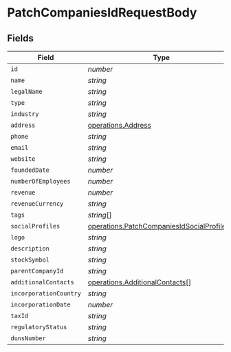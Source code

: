 # PatchCompaniesIdRequestBody


## Fields

| Field                                                                                                    | Type                                                                                                     | Required                                                                                                 | Description                                                                                              |
| -------------------------------------------------------------------------------------------------------- | -------------------------------------------------------------------------------------------------------- | -------------------------------------------------------------------------------------------------------- | -------------------------------------------------------------------------------------------------------- |
| `id`                                                                                                     | *number*                                                                                                 | :heavy_minus_sign:                                                                                       | N/A                                                                                                      |
| `name`                                                                                                   | *string*                                                                                                 | :heavy_minus_sign:                                                                                       | N/A                                                                                                      |
| `legalName`                                                                                              | *string*                                                                                                 | :heavy_minus_sign:                                                                                       | N/A                                                                                                      |
| `type`                                                                                                   | *string*                                                                                                 | :heavy_minus_sign:                                                                                       | N/A                                                                                                      |
| `industry`                                                                                               | *string*                                                                                                 | :heavy_minus_sign:                                                                                       | N/A                                                                                                      |
| `address`                                                                                                | [operations.Address](../../models/operations/address.md)                                                 | :heavy_minus_sign:                                                                                       | N/A                                                                                                      |
| `phone`                                                                                                  | *string*                                                                                                 | :heavy_minus_sign:                                                                                       | N/A                                                                                                      |
| `email`                                                                                                  | *string*                                                                                                 | :heavy_minus_sign:                                                                                       | N/A                                                                                                      |
| `website`                                                                                                | *string*                                                                                                 | :heavy_minus_sign:                                                                                       | N/A                                                                                                      |
| `foundedDate`                                                                                            | *number*                                                                                                 | :heavy_minus_sign:                                                                                       | N/A                                                                                                      |
| `numberOfEmployees`                                                                                      | *number*                                                                                                 | :heavy_minus_sign:                                                                                       | N/A                                                                                                      |
| `revenue`                                                                                                | *number*                                                                                                 | :heavy_minus_sign:                                                                                       | N/A                                                                                                      |
| `revenueCurrency`                                                                                        | *string*                                                                                                 | :heavy_minus_sign:                                                                                       | N/A                                                                                                      |
| `tags`                                                                                                   | *string*[]                                                                                               | :heavy_minus_sign:                                                                                       | N/A                                                                                                      |
| `socialProfiles`                                                                                         | [operations.PatchCompaniesIdSocialProfiles](../../models/operations/patchcompaniesidsocialprofiles.md)[] | :heavy_minus_sign:                                                                                       | N/A                                                                                                      |
| `logo`                                                                                                   | *string*                                                                                                 | :heavy_minus_sign:                                                                                       | N/A                                                                                                      |
| `description`                                                                                            | *string*                                                                                                 | :heavy_minus_sign:                                                                                       | N/A                                                                                                      |
| `stockSymbol`                                                                                            | *string*                                                                                                 | :heavy_minus_sign:                                                                                       | N/A                                                                                                      |
| `parentCompanyId`                                                                                        | *string*                                                                                                 | :heavy_minus_sign:                                                                                       | N/A                                                                                                      |
| `additionalContacts`                                                                                     | [operations.AdditionalContacts](../../models/operations/additionalcontacts.md)[]                         | :heavy_minus_sign:                                                                                       | N/A                                                                                                      |
| `incorporationCountry`                                                                                   | *string*                                                                                                 | :heavy_minus_sign:                                                                                       | N/A                                                                                                      |
| `incorporationDate`                                                                                      | *number*                                                                                                 | :heavy_minus_sign:                                                                                       | N/A                                                                                                      |
| `taxId`                                                                                                  | *string*                                                                                                 | :heavy_minus_sign:                                                                                       | N/A                                                                                                      |
| `regulatoryStatus`                                                                                       | *string*                                                                                                 | :heavy_minus_sign:                                                                                       | N/A                                                                                                      |
| `dunsNumber`                                                                                             | *string*                                                                                                 | :heavy_minus_sign:                                                                                       | N/A                                                                                                      |